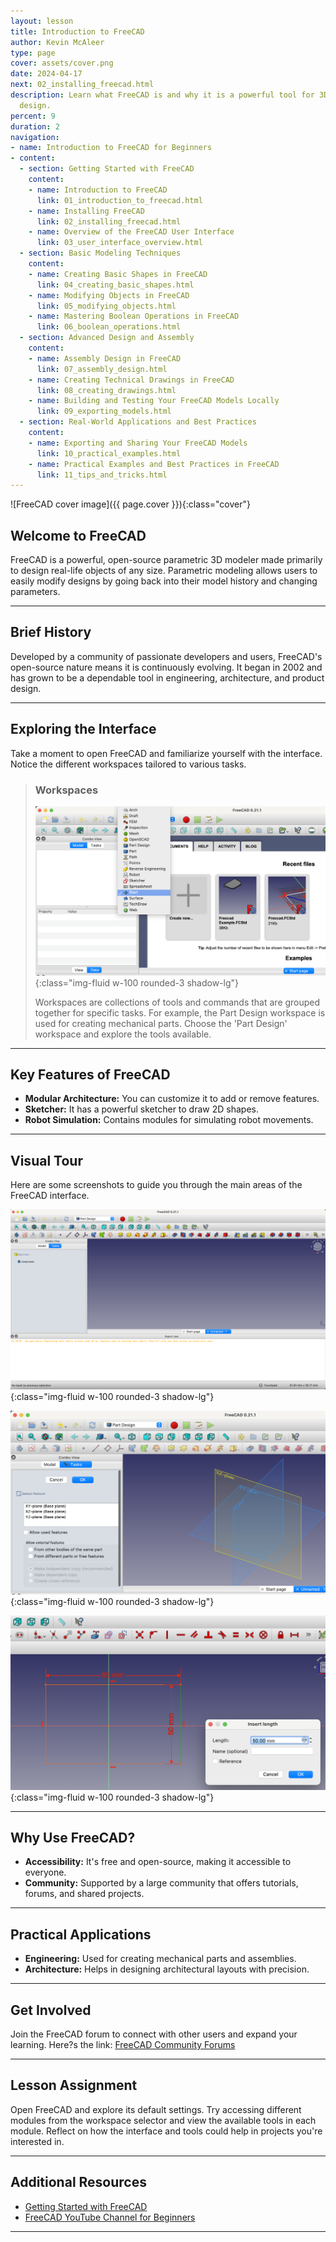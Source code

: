 ```yaml
---
layout: lesson
title: Introduction to FreeCAD
author: Kevin McAleer
type: page
cover: assets/cover.png
date: 2024-04-17
next: 02_installing_freecad.html
description: Learn what FreeCAD is and why it is a powerful tool for 3D modeling and
  design.
percent: 9
duration: 2
navigation:
- name: Introduction to FreeCAD for Beginners
- content:
  - section: Getting Started with FreeCAD
    content:
    - name: Introduction to FreeCAD
      link: 01_introduction_to_freecad.html
    - name: Installing FreeCAD
      link: 02_installing_freecad.html
    - name: Overview of the FreeCAD User Interface
      link: 03_user_interface_overview.html
  - section: Basic Modeling Techniques
    content:
    - name: Creating Basic Shapes in FreeCAD
      link: 04_creating_basic_shapes.html
    - name: Modifying Objects in FreeCAD
      link: 05_modifying_objects.html
    - name: Mastering Boolean Operations in FreeCAD
      link: 06_boolean_operations.html
  - section: Advanced Design and Assembly
    content:
    - name: Assembly Design in FreeCAD
      link: 07_assembly_design.html
    - name: Creating Technical Drawings in FreeCAD
      link: 08_creating_drawings.html
    - name: Building and Testing Your FreeCAD Models Locally
      link: 09_exporting_models.html
  - section: Real-World Applications and Best Practices
    content:
    - name: Exporting and Sharing Your FreeCAD Models
      link: 10_practical_examples.html
    - name: Practical Examples and Best Practices in FreeCAD
      link: 11_tips_and_tricks.html
---
```



![FreeCAD cover image]({{ page.cover }}){:class="cover"}

## Welcome to FreeCAD

FreeCAD is a powerful, open-source parametric 3D modeler made primarily to design real-life objects of any size. Parametric modeling allows users to easily modify designs by going back into their model history and changing parameters.

---

## Brief History

Developed by a community of passionate developers and users, FreeCAD's open-source nature means it is continuously evolving. It began in 2002 and has grown to be a dependable tool in engineering, architecture, and product design.

---

## Exploring the Interface

Take a moment to open FreeCAD and familiarize yourself with the interface. Notice the different workspaces tailored to various tasks.

> ### Workspaces
>
> ![FreeCAD Workspaces](assets/workspaces.png){:class="img-fluid w-100 rounded-3 shadow-lg"}
>
> Workspaces are collections of tools and commands that are grouped together for specific tasks. For example, the Part Design workspace is used for creating mechanical parts.
> Choose the 'Part Design' workspace and explore the tools available.

---

## Key Features of FreeCAD

- **Modular Architecture:** You can customize it to add or remove features.
- **Sketcher:** It has a powerful sketcher to draw 2D shapes.
- **Robot Simulation:** Contains modules for simulating robot movements.

---

## Visual Tour

Here are some screenshots to guide you through the main areas of the FreeCAD interface.

![FreeCAD Interface Overview](assets/gui01.png){:class="img-fluid w-100 rounded-3 shadow-lg"}

![FreeCAD Interface Overview](assets/gui03.png){:class="img-fluid w-100 rounded-3 shadow-lg"}

![FreeCAD Interface Overview](assets/gui04.png){:class="img-fluid w-100 rounded-3 shadow-lg"}

---

## Why Use FreeCAD?

- **Accessibility:** It's free and open-source, making it accessible to everyone.
- **Community:** Supported by a large community that offers tutorials, forums, and shared projects.

---

## Practical Applications

- **Engineering:** Used for creating mechanical parts and assemblies.
- **Architecture:** Helps in designing architectural layouts with precision.

---

## Get Involved

Join the FreeCAD forum to connect with other users and expand your learning. Here?s the link: [FreeCAD Community Forums](https://forum.freecadweb.org/)

---

## Lesson Assignment

Open FreeCAD and explore its default settings. Try accessing different modules from the workspace selector and view the available tools in each module. Reflect on how the interface and tools could help in projects you're interested in.

---

## Additional Resources

- [Getting Started with FreeCAD](https://www.freecadweb.org/wiki/Basic_Part_Design_Tutorial)
- [FreeCAD YouTube Channel for Beginners](https://www.youtube.com/user/FreeCADHowTos)

---
